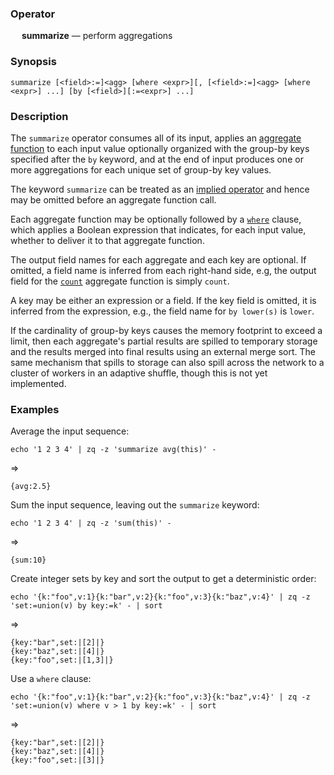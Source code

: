 ### Operator

&emsp; **summarize** &mdash; perform aggregations

### Synopsis

```
summarize [<field>:=]<agg> [where <expr>][, [<field>:=]<agg> [where <expr>] ...] [by [<field>][:=<expr>] ...]
```
### Description

The `summarize` operator consumes all of its input, applies an [aggregate function](../aggregates/README.md)
to each input value optionally organized with the group-by keys specified after
the `by` keyword, and at the end of input produces one or more aggregations
for each unique set of group-by key values.

The keyword `summarize` can be treated as an [implied operator](../overview.md#26-implied-operators)
and hence may be omitted before an aggregate function call.

Each aggregate function may be optionally followed by a [`where`](where.md) clause, which
applies a Boolean expression that indicates, for each input value,
whether to deliver it to that aggregate function.

The output field names for each aggregate and each key are optional.  If omitted,
a field name is inferred from each right-hand side, e.g, the output field for the [`count`](../aggregates/count.md)
aggregate function is simply `count`.

A key may be either an expression or a field.  If the key field is omitted,
it is inferred from the expression, e.g., the field name for `by lower(s)`
is `lower`.

If the cardinality of group-by keys causes the memory footprint to exceed
a limit, then each aggregate's partial results are spilled to temporary storage
and the results merged into final results using an external merge sort.
The same mechanism that spills to storage can also spill across the network
to a cluster of workers in an adaptive shuffle, though this is not yet implemented.

### Examples

Average the input sequence:
```mdtest-command
echo '1 2 3 4' | zq -z 'summarize avg(this)' -
```
=>
```mdtest-output
{avg:2.5}
```

Sum the input sequence, leaving out the `summarize` keyword:
```mdtest-command
echo '1 2 3 4' | zq -z 'sum(this)' -
```
=>
```mdtest-output
{sum:10}
```

Create integer sets by key and sort the output to get a deterministic order:
```mdtest-command
echo '{k:"foo",v:1}{k:"bar",v:2}{k:"foo",v:3}{k:"baz",v:4}' | zq -z 'set:=union(v) by key:=k' - | sort
```
=>
```mdtest-output
{key:"bar",set:|[2]|}
{key:"baz",set:|[4]|}
{key:"foo",set:|[1,3]|}
```

Use a `where` clause:
```mdtest-command
echo '{k:"foo",v:1}{k:"bar",v:2}{k:"foo",v:3}{k:"baz",v:4}' | zq -z 'set:=union(v) where v > 1 by key:=k' - | sort
```
=>
```mdtest-output
{key:"bar",set:|[2]|}
{key:"baz",set:|[4]|}
{key:"foo",set:|[3]|}
```
